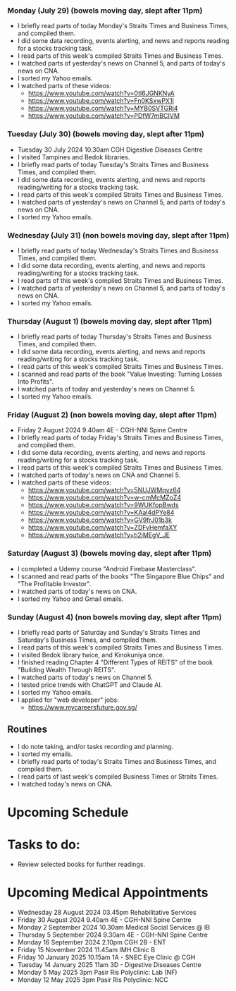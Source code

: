 ### Monday (July 29) (bowels moving day, slept after 11pm)
- I briefly read parts of today Monday's Straits Times and Business Times, and compiled them.
- I did some data recording, events alerting, and news and reports reading for a stocks tracking task.
- I read parts of this week's compiled Straits Times and Business Times.
- I watched parts of yesterday's news on Channel 5, and parts of today's news on CNA.  
- I sorted my Yahoo emails.
- I watched parts of these videos:
    - https://www.youtube.com/watch?v=0tI6JGNKNyA
    - https://www.youtube.com/watch?v=Fn0KSxwPX1I
    - https://www.youtube.com/watch?v=MYB0SVTGRj4
    - https://www.youtube.com/watch?v=PDfW7mBCIVM

### Tuesday (July 30) (bowels moving day, slept after 11pm)
- Tuesday 30 July 2024 10.30am CGH Digestive Diseases Centre
- I visited Tampines and Bedok libraries.
- I briefly read parts of today Tuesday's Straits Times and Business Times, and compiled them.
- I did some data recording, events alerting, and news and reports reading/writing for a stocks tracking task.
- I read parts of this week's compiled Straits Times and Business Times.
- I watched parts of yesterday's news on Channel 5, and parts of today's news on CNA.  
- I sorted my Yahoo emails.

### Wednesday (July 31) (non bowels moving day, slept after 11pm)
- I briefly read parts of today Wednesday's Straits Times and Business Times, and compiled them.
- I did some data recording, events alerting, and news and reports reading/writing for a stocks tracking task.
- I read parts of this week's compiled Straits Times and Business Times.
- I watched parts of yesterday's news on Channel 5, and parts of today's news on CNA.  
- I sorted my Yahoo emails.

### Thursday (August 1) (bowels moving day, slept after 11pm)
- I briefly read parts of today Thursday's Straits Times and Business Times, and compiled them.
- I did some data recording, events alerting, and news and reports reading/writing for a stocks tracking task.
- I read parts of this week's compiled Straits Times and Business Times.
- I scanned and read parts of the book "Value Investing: Turning Losses Into Profits".
- I watched parts of today and yesterday's news on Channel 5.
- I sorted my Yahoo emails.

### Friday (August 2) (non bowels moving day, slept after 11pm)
- Friday 2 August 2024 9.40am 4E - CGH-NNI Spine Centre
- I briefly read parts of today Friday's Straits Times and Business Times, and compiled them.
- I did some data recording, events alerting, and news and reports reading/writing for a stocks tracking task.
- I read parts of this week's compiled Straits Times and Business Times.
- I watched parts of today's news on CNA and Channel 5.
- I watched parts of these videos:
    - https://www.youtube.com/watch?v=5NUJWMqvz64
    - https://www.youtube.com/watch?v=w-cmMcMZoZ4
    - https://www.youtube.com/watch?v=9WUKfppBwds
    - https://www.youtube.com/watch?v=KAal4dPYe84
    - https://www.youtube.com/watch?v=GV9frJ01b3k
    - https://www.youtube.com/watch?v=ZDFvHemfaXY
    - https://www.youtube.com/watch?v=ti2jMEgV_JE

### Saturday (August 3) (bowels moving day, slept after 11pm)
- I completed a Udemy course "Android Firebase Masterclass".
- I scanned and read parts of the books "The Singapore Blue Chips" and "The Profitable Investor".
- I watched parts of today's news on CNA.
- I sorted my Yahoo and Gmail emails.

### Sunday (August 4) (non bowels moving day, slept after 11pm)
- I briefly read parts of Saturday and Sunday's Straits Times and Saturday's Business Times, and compiled them.
- I read parts of this week's compiled Straits Times and Business Times.
- I visited Bedok library twice, and Kinokuniya once.
- I finished reading Chapter 4 "Different Types of REITS" of the book "Building Wealth Through REITS".
- I watched parts of today's news on Channel 5.
- I tested price trends with ChatGPT and Claude AI.
- I sorted my Yahoo emails.
- I applied for "web developer" jobs:
    - https://www.mycareersfuture.gov.sg/



## Routines
- I do note taking, and/or tasks recording and planning.
- I sorted my emails.
- I briefly read parts of today's Straits Times and Business Times, and compiled them.
- I read parts of last week's compiled Business Times or Straits Times.
- I watched today's news on CNA.

# Upcoming Schedule

# Tasks to do:
- Review selected books for further readings.

# Upcoming Medical Appointments
- Wednesday 28 August 2024 03.45pm Rehabilitative Services
- Friday 30 August 2024 9.40am 4E - CGH-NNI Spine Centre
- Monday 2 September 2024 10.30am Medical Social Services @ IB
- Thursday 5 September 2024 9.30am 4E - CGH-NNI Spine Centre
- Monday 16 September 2024 2.10pm CGH 2B - ENT
- Friday 15 November 2024 11.45am IMH Clinic B
- Friday 10 January 2025 10.15am 1A - SNEC Eye Clinic @ CGH
- Tuesday 14 January 2025 11am 3D - Digestive Diseases Centre
- Monday 5 May 2025 3pm Pasir Ris Polyclinic: Lab (NF)
- Monday 12 May 2025 3pm Pasir Ris Polyclinic: NCC
